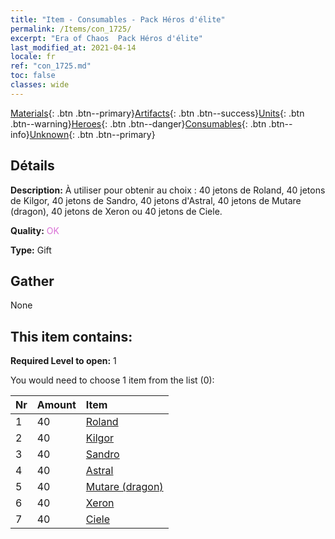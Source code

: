 ```yaml
---
title: "Item - Consumables - Pack Héros d'élite"
permalink: /Items/con_1725/
excerpt: "Era of Chaos  Pack Héros d'élite"
last_modified_at: 2021-04-14
locale: fr
ref: "con_1725.md"
toc: false
classes: wide
---
```

 [Materials](/fr/Items/){: .btn .btn--primary}[Artifacts](/fr/Items/Artifacts/){: .btn .btn--success}[Units](/fr/Items/Units/){: .btn .btn--warning}[Heroes](/fr/Items/Heroes/){: .btn .btn--danger}[Consumables](/fr/Items/Consumables/){: .btn .btn--info}[Unknown](/fr/Items/Unknown/){: .btn .btn--primary}

## Détails
 **Description:** À utiliser pour obtenir au choix : 40 jetons de Roland, 40 jetons de Kilgor, 40 jetons de Sandro, 40 jetons d'Astral, 40 jetons de Mutare (dragon), 40 jetons de Xeron ou 40 jetons de Ciele.

 **Quality:** <span style="color: #DA70D6">OK</span>

 **Type:** Gift

## Gather

  None

## This item contains:

 **Required Level to open:** 1

 You would need to choose 1 item from the list (0):

  | Nr | Amount |     Item    |
  |:---|:-------|:------------|
  | 1 | 40 | [Roland](/fr/Items/her_362/) | 
  | 2 | 40 | [Kilgor](/fr/Items/her_374/) | 
  | 3 | 40 | [Sandro](/fr/Items/her_371/) | 
  | 4 | 40 | [Astral](/fr/Items/her_388/) | 
  | 5 | 40 | [Mutare (dragon)](/fr/Items/her_390/) | 
  | 6 | 40 | [Xeron](/fr/Items/her_383/) | 
  | 7 | 40 | [Ciele](/fr/Items/her_382/) | 
